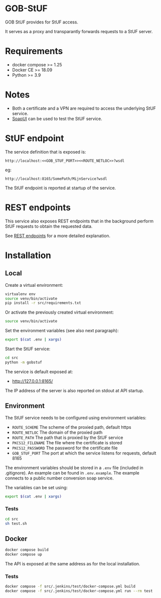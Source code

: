 # GOB-StUF

GOB StUF provides for StUF access.

It serves as a proxy and transparantly forwards requests to a StUF server.

# Requirements

* docker compose >= 1.25
* Docker CE >= 18.09
* Python >= 3.9

# Notes

* Both a certificate and a VPN are required to access the underlying StUF service.
* [SoapUI](https://www.soapui.org) can be used to test the StUF service.

# StUF endpoint
The service definition that is exposed is:
```
http://localhost:<<GOB_STUF_PORT>><<ROUTE_NETLOC>>?wsdl
```
eg:
```
http://localhost:8165/SomePath/MijnService?wsdl
```

The StUF endpoint is reported at startup of the service.

# REST endpoints
This service also exposes REST endpoints that in the background perform StUF requests to obtain the requested data.

See [REST endpoints](src/gobstuf/rest/README.md) for a more detailed explanation.

# Installation

## Local

Create a virtual environment:

```bash
virtualenv env
source venv/bin/activate
pip install -r src/requirements.txt
```

Or activate the previously created virtual environment:

```bash
source venv/bin/activate
```

Set the environment variables (see also next paragraph):

```bash
export $(cat .env | xargs)
```

Start the StUF service:

```bash
cd src
python -m gobstuf
```

The service is default exposed at:

- http://127.0.0.1:8165/

The IP address of the server is also reported on stdout at API startup.

## Environment

The StUF service needs to be configured using environment variables:

- `ROUTE_SCHEME`
  The scheme of the proxied path, default https
- `ROUTE_NETLOC`
  The domain of the proxied path
- `ROUTE_PATH`
  The path that is proxied by the StUF service
- `PKCS12_FILENAME`
  The file where the certificate is stored
- `PKCS12_PASSWORD`
  The password for the certificate file
- `GOB_STUF_PORT`
  The port at which the service listens for requests, default 8165

The environment variables should be stored in a `.env` file (included in .gitignore).
An example can be found in `.env.example`.
The example connects to a public number conversion soap service.

The variables can be set using:

```bash
export $(cat .env | xargs)
```

### Tests

```bash
cd src
sh test.sh
```

## Docker

```bash
docker compose build
docker compose up
```

The API is exposed at the same address as for the local installation.

### Tests

```bash
docker compose -f src/.jenkins/test/docker-compose.yml build
docker compose -f src/.jenkins/test/docker-compose.yml run --rm test
```
